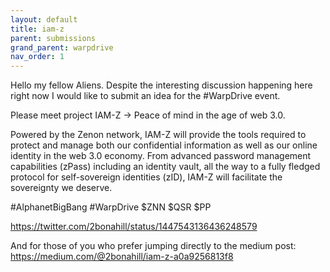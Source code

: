 ```yaml
---
layout: default
title: iam-z
parent: submissions
grand_parent: warpdrive
nav_order: 1
---
```


Hello my fellow Aliens. Despite the interesting discussion happening here right now I would like to submit an idea for the #WarpDrive event. 


Please meet project IAM-Z -> Peace of mind in the age of web 3.0.


Powered by the Zenon network, IAM-Z will provide the tools required to protect and manage both our confidential information as well as our online identity in the web 3.0 economy. From advanced password management capabilities (zPass) including an identity vault, all the way to a fully fledged protocol for self-sovereign identities (zID), IAM-Z will facilitate the sovereignty we deserve.

#AlphanetBigBang #WarpDrive $ZNN $QSR $PP


<https://twitter.com/2bonahill/status/1447543136436248579>


And for those of you who prefer jumping directly to the medium post: <https://medium.com/@2bonahill/iam-z-a0a9256813f8>



